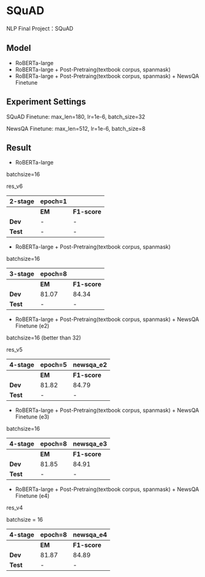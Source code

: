 # SQuAD
NLP Final Project：SQuAD

## Model
- RoBERTa-large
- RoBERTa-large + Post-Pretraing(textbook corpus, spanmask)
- RoBERTa-large + Post-Pretraing(textbook corpus, spanmask) + NewsQA Finetune


## Experiment Settings
SQuAD Finetune: max_len=180, lr=1e-6, batch_size=32

NewsQA Finetune: max_len=512, lr=1e-6, batch_size=8

## Result

- RoBERTa-large

batchsize=16

res_v6

|2-stage| epoch=1 |  |
|------ | ------- | -------|
|  | **EM** | **F1-score** |
| **Dev** | - | - |
| **Test** | - | - |


- RoBERTa-large + Post-Pretraing(textbook corpus, spanmask)

batchsize=16

|3-stage| epoch=8 |  |
|------ | ------- | -------|
|  | **EM** | **F1-score** |
| **Dev** | 81.07 | 84.34 |
| **Test** | - | - |

- RoBERTa-large + Post-Pretraing(textbook corpus, spanmask) + NewsQA Finetune (e2)

batchsize=16 (better than 32)

res_v5

|4-stage| epoch=5 | newsqa_e2 |
|------ | ------- | -------|
|  | **EM** | **F1-score** |
| **Dev** | 81.82 | 84.79 |
| **Test** | - | - |

- RoBERTa-large + Post-Pretraing(textbook corpus, spanmask) + NewsQA Finetune (e3)

batchsize=16

|4-stage| epoch=8 | newsqa_e3 |
|------ | ------- | -------|
|  | **EM** | **F1-score** |
| **Dev** | 81.85 | 84.91 |
| **Test** | - | - |


- RoBERTa-large + Post-Pretraing(textbook corpus, spanmask) + NewsQA Finetune (e4)

res_v4

batchsize = 16

|4-stage| epoch=8 | newsqa_e4 |
|------ | ------- | -------|
|  | **EM** | **F1-score** |
| **Dev** | 81.87 | 84.89 |
| **Test** | - | - |

